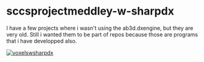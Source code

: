 # sccsprojectmeddley-w-sharpdx
I have a few projects where i wasn't using the ab3d.dxengine, but they are very old. Still i wanted them to be part of repos because those are programs that i have developped also.

<a href="https://ibb.co/JBdLZYJ"><img src="https://i.ibb.co/j65KtCX/voxelswsharpdx.png" alt="voxelswsharpdx" border="0"></a>
